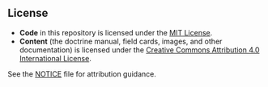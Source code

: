 ## License

- **Code** in this repository is licensed under the [MIT License](./LICENSE).
- **Content** (the doctrine manual, field cards, images, and other documentation) is licensed under the [Creative Commons Attribution 4.0 International License](./LICENSE-CC-BY-4.0.txt).

See the [NOTICE](./NOTICE) file for attribution guidance.
